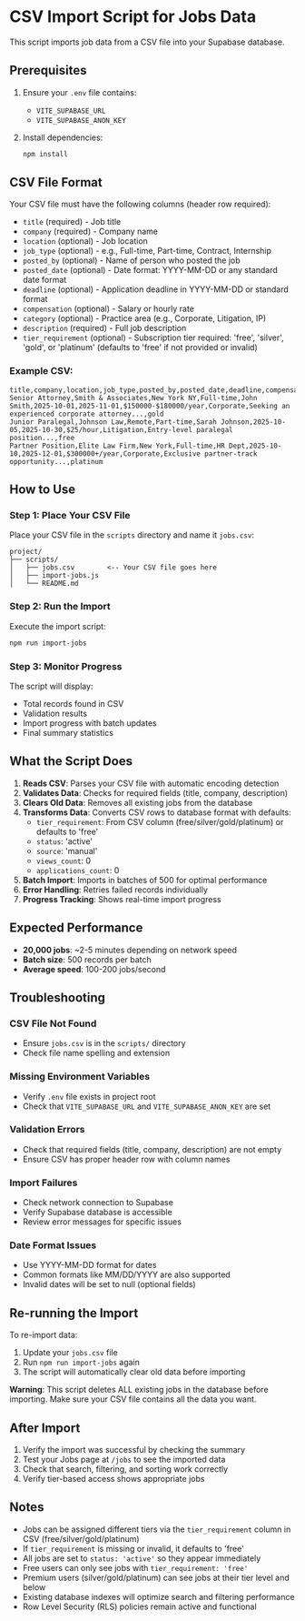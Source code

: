 # CSV Import Script for Jobs Data

This script imports job data from a CSV file into your Supabase database.

## Prerequisites

1. Ensure your `.env` file contains:
   - `VITE_SUPABASE_URL`
   - `VITE_SUPABASE_ANON_KEY`

2. Install dependencies:
   ```bash
   npm install
   ```

## CSV File Format

Your CSV file must have the following columns (header row required):

- `title` (required) - Job title
- `company` (required) - Company name
- `location` (optional) - Job location
- `job_type` (optional) - e.g., Full-time, Part-time, Contract, Internship
- `posted_by` (optional) - Name of person who posted the job
- `posted_date` (optional) - Date format: YYYY-MM-DD or any standard date format
- `deadline` (optional) - Application deadline in YYYY-MM-DD or standard format
- `compensation` (optional) - Salary or hourly rate
- `category` (optional) - Practice area (e.g., Corporate, Litigation, IP)
- `description` (required) - Full job description
- `tier_requirement` (optional) - Subscription tier required: 'free', 'silver', 'gold', or 'platinum' (defaults to 'free' if not provided or invalid)

### Example CSV:
```csv
title,company,location,job_type,posted_by,posted_date,deadline,compensation,category,description,tier_requirement
Senior Attorney,Smith & Associates,New York NY,Full-time,John Smith,2025-10-01,2025-11-01,$150000-$180000/year,Corporate,Seeking an experienced corporate attorney...,gold
Junior Paralegal,Johnson Law,Remote,Part-time,Sarah Johnson,2025-10-05,2025-10-30,$25/hour,Litigation,Entry-level paralegal position...,free
Partner Position,Elite Law Firm,New York,Full-time,HR Dept,2025-10-10,2025-12-01,$300000+/year,Corporate,Exclusive partner-track opportunity...,platinum
```

## How to Use

### Step 1: Place Your CSV File
Place your CSV file in the `scripts` directory and name it `jobs.csv`:
```
project/
├── scripts/
│   ├── jobs.csv        <-- Your CSV file goes here
│   ├── import-jobs.js
│   └── README.md
```

### Step 2: Run the Import
Execute the import script:
```bash
npm run import-jobs
```

### Step 3: Monitor Progress
The script will display:
- Total records found in CSV
- Validation results
- Import progress with batch updates
- Final summary statistics

## What the Script Does

1. **Reads CSV**: Parses your CSV file with automatic encoding detection
2. **Validates Data**: Checks for required fields (title, company, description)
3. **Clears Old Data**: Removes all existing jobs from the database
4. **Transforms Data**: Converts CSV rows to database format with defaults:
   - `tier_requirement`: From CSV column (free/silver/gold/platinum) or defaults to 'free'
   - `status`: 'active'
   - `source`: 'manual'
   - `views_count`: 0
   - `applications_count`: 0
5. **Batch Import**: Imports in batches of 500 for optimal performance
6. **Error Handling**: Retries failed records individually
7. **Progress Tracking**: Shows real-time import progress

## Expected Performance

- **20,000 jobs**: ~2-5 minutes depending on network speed
- **Batch size**: 500 records per batch
- **Average speed**: 100-200 jobs/second

## Troubleshooting

### CSV File Not Found
- Ensure `jobs.csv` is in the `scripts/` directory
- Check file name spelling and extension

### Missing Environment Variables
- Verify `.env` file exists in project root
- Check that `VITE_SUPABASE_URL` and `VITE_SUPABASE_ANON_KEY` are set

### Validation Errors
- Check that required fields (title, company, description) are not empty
- Ensure CSV has proper header row with column names

### Import Failures
- Check network connection to Supabase
- Verify Supabase database is accessible
- Review error messages for specific issues

### Date Format Issues
- Use YYYY-MM-DD format for dates
- Common formats like MM/DD/YYYY are also supported
- Invalid dates will be set to null (optional fields)

## Re-running the Import

To re-import data:
1. Update your `jobs.csv` file
2. Run `npm run import-jobs` again
3. The script will automatically clear old data before importing

**Warning**: This script deletes ALL existing jobs in the database before importing. Make sure your CSV file contains all the data you want.

## After Import

1. Verify the import was successful by checking the summary
2. Test your Jobs page at `/jobs` to see the imported data
3. Check that search, filtering, and sorting work correctly
4. Verify tier-based access shows appropriate jobs

## Notes

- Jobs can be assigned different tiers via the `tier_requirement` column in CSV (free/silver/gold/platinum)
- If `tier_requirement` is missing or invalid, it defaults to 'free'
- All jobs are set to `status: 'active'` so they appear immediately
- Free users can only see jobs with `tier_requirement: 'free'`
- Premium users (silver/gold/platinum) can see jobs at their tier level and below
- Existing database indexes will optimize search and filtering performance
- Row Level Security (RLS) policies remain active and functional
